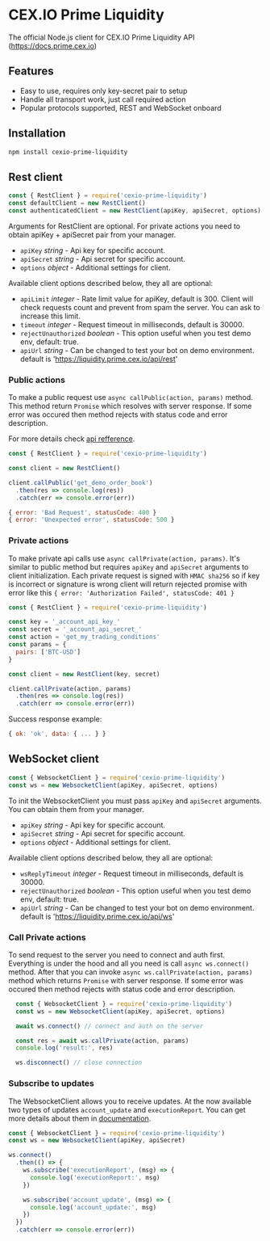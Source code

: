 # CEX.IO Prime Liquidity

The official Node.js client for CEX.IO Prime Liquidity API (https://docs.prime.cex.io)

## Features

- Easy to use, requires only key-secret pair to setup
- Handle all transport work, just call required action
- Popular protocols supported, REST and WebSocket onboard

## Installation

```bash
npm install cexio-prime-liquidity
```

## Rest client

```js
const { RestClient } = require('cexio-prime-liquidity')
const defaultClient = new RestClient()
const authenticatedClient = new RestClient(apiKey, apiSecret, options)
```

Arguments for RestClient are optional. For private actions you need to obtain apiKey + apiSecret pair from your manager.

- `apiKey` _string_ - Api key for specific account.
- `apiSecret` _string_ - Api secret for specific account.
- `options` _object_ - Additional settings for client.

Available client options described below, they all are optional:

- `apiLimit` _integer_ - Rate limit value for apiKey, default is 300.
  Client will check requests count and prevent from spam the server. You can ask to increase this limit.
- `timeout` _integer_ - Request timeout in milliseconds, default is 30000.
- `rejectUnauthorized` _boolean_ - This option useful when you test demo env, default: true.
- `apiUrl` _string_ - Can be changed to test your bot on demo environment.
  default is 'https://liquidity.prime.cex.io/api/rest'


### Public actions

To make a public request use `async callPublic(action, params)` method.
This method return `Promise` which resolves with server response.
If some error was occured then method rejects with status code and error description.

For more details check [api refference](https://docs.prime.cex.io).

```js
const { RestClient } = require('cexio-prime-liquidity')

const client = new RestClient()

client.callPublic('get_demo_order_book')
  .then(res => console.log(res))
  .catch(err => console.error(err))
```

```js
{ error: 'Bad Request', statusCode: 400 }
{ error: 'Unexpected error', statusCode: 500 }
```

### Private actions

To make private api calls use `async callPrivate(action, params)`. It's similar to public method but requires `apiKey` and `apiSecret` arguments to client initialization. Each private request is signed with `HMAC sha256` so if key is incorrect or signature is wrong client will return rejected promise with error like this `{ error: 'Authorization Failed', statusCode: 401 }`

```js
const { RestClient } = require('cexio-prime-liquidity')

const key = '_account_api_key_'
const secret = '_account_api_secret_'
const action = 'get_my_trading_conditions'
const params = {
  pairs: ['BTC-USD']
}

const client = new RestClient(key, secret)

client.callPrivate(action, params)
  .then(res => console.log(res))
  .catch(err => console.error(err))
```

Success response example:

```js
{ ok: 'ok', data: { ... } }
```

## WebSocket client

```js
const { WebsocketClient } = require('cexio-prime-liquidity')
const ws = new WebsocketClient(apiKey, apiSecret, options)
```

To init the WebsocketClient you must pass `apiKey` and `apiSecret` arguments. You can obtain them from your manager.

- `apiKey` _string_ - Api key for specific account.
- `apiSecret` _string_ - Api secret for specific account.
- `options` _object_ - Additional settings for client.

Available client options described below, they all are optional:

- `wsReplyTimeout` _integer_ - Request timeout in milliseconds, default is 30000.
- `rejectUnauthorized` _boolean_ - This option useful when you test demo env, default: true.
- `apiUrl` _string_ - Can be changed to test your bot on demo environment.
  default is 'https://liquidity.prime.cex.io/api/ws'


### Call Private actions
To send request to the server you need to connect and auth first. Everything is under the hood and all you need is call `async ws.connect()` method. After that you can invoke `async ws.callPrivate(action, params)` method which returns `Promise` with server response.
If some error was occured then method rejects with status code and error description.

```js
  const { WebsocketClient } = require('cexio-prime-liquidity')
  const ws = new WebsocketClient(apiKey, apiSecret, options)

  await ws.connect() // connect and auth on the server

  const res = await ws.callPrivate(action, params)
  console.log('result:', res)

  ws.disconnect() // close connection
```

### Subscribe to updates
The WebsocketClient allows you to receive updates. At the now available two types of updates `account_update` and `executionReport`. You can get more details about them in [documentation](https://docs.prime.cex.io/#websocket-account-events).

```js
const { WebsocketClient } = require('cexio-prime-liquidity')
const ws = new WebsocketClient(apiKey, apiSecret)

ws.connect()
  .then(() => {
    ws.subscribe('executionReport', (msg) => {
      console.log('executionReport:', msg)
    })

    ws.subscribe('account_update', (msg) => {
      console.log('account_update:', msg)
    })
  })
  .catch(err => console.error(err))
```